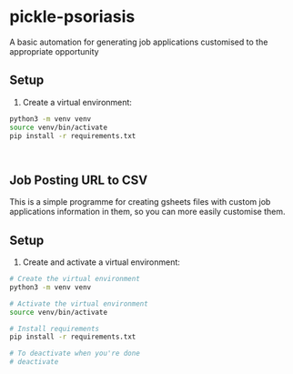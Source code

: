 # pickle-psoriasis
A basic automation for generating job applications customised to the appropriate opportunity

## Setup

1. Create a virtual environment:
```bash
python3 -m venv venv
source venv/bin/activate
pip install -r requirements.txt




```

## Job Posting URL to CSV

This is a simple programme for creating gsheets files with custom job applications information in them, so you can more easily customise them.

## Setup

1. Create and activate a virtual environment:

```bash
# Create the virtual environment
python3 -m venv venv

# Activate the virtual environment
source venv/bin/activate

# Install requirements
pip install -r requirements.txt

# To deactivate when you're done
# deactivate
```

